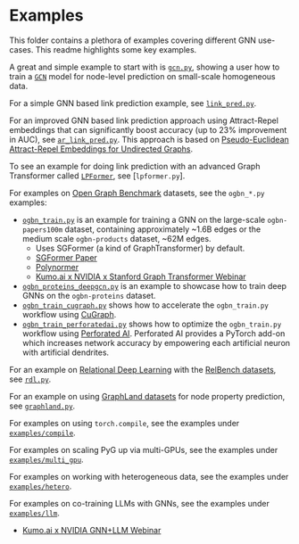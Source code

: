 # Examples

This folder contains a plethora of examples covering different GNN use-cases.
This readme highlights some key examples.

A great and simple example to start with is [`gcn.py`](./gcn.py), showing a user how to train a [`GCN`](https://pytorch-geometric.readthedocs.io/en/latest/generated/torch_geometric.nn.models.GCN.html) model for node-level prediction on small-scale homogeneous data.

For a simple GNN based link prediction example, see [`link_pred.py`](./link_pred.py).

For an improved GNN based link prediction approach using Attract-Repel embeddings that can significantly boost accuracy (up to 23% improvement in AUC), see [`ar_link_pred.py`](./ar_link_pred.py). This approach is based on [Pseudo-Euclidean Attract-Repel Embeddings for Undirected Graphs](https://arxiv.org/abs/2106.09671).

To see an example for doing link prediction with an advanced Graph Transformer called [`LPFormer`](https://arxiv.org/abs/2310.11009), see \[`lpformer.py`\].

For examples on [Open Graph Benchmark](https://ogb.stanford.edu/) datasets, see the `ogbn_*.py` examples:

- [`ogbn_train.py`](./ogbn_train.py) is an example for training a GNN on the large-scale `ogbn-papers100m` dataset, containing approximately ~1.6B edges or the medium scale `ogbn-products` dataset, ~62M edges.
  - Uses SGFormer (a kind of GraphTransformer) by default.
  - [SGFormer Paper](https://arxiv.org/pdf/2306.10759)
  - [Polynormer](https://arxiv.org/pdf/2403.01232)
  - [Kumo.ai x NVIDIA x Stanford Graph Transformer Webinar](https://www.youtube.com/watch?v=wAYryx3GjLw)
- [`ogbn_proteins_deepgcn.py`](./ogbn_proteins_deepgcn.py) is an example to showcase how to train deep GNNs on the `ogbn-proteins` dataset.
- [`ogbn_train_cugraph.py`](./ogbn_train_cugraph.py) shows how to accelerate the `ogbn_train.py` workflow using [CuGraph](https://github.com/rapidsai/cugraph).
- [`ogbn_train_perforatedai.py`](https://github.com/PerforatedAI/PerforatedAI-Examples/tree/master/otherExamples/torch_geometric/OGBNProducts) shows how to optimize the `ogbn_train.py` workflow using [Perforated AI](https://github.com/PerforatedAI/PerforatedAI-API). Perforated AI provides a PyTorch add-on which increases network accuracy by empowering each artificial neuron with artificial dendrites.

For an example on [Relational Deep Learning](https://arxiv.org/abs/2312.04615) with the [RelBench datasets](https://relbench.stanford.edu/), see [`rdl.py`](./rdl.py).

For an example on using [GraphLand datasets](https://arxiv.org/abs/2409.14500) for node property prediction, see [`graphland.py`](./graphland.py).

For examples on using `torch.compile`, see the examples under [`examples/compile`](./compile).

For examples on scaling PyG up via multi-GPUs, see the examples under [`examples/multi_gpu`](./multi_gpu).

For examples on working with heterogeneous data, see the examples under [`examples/hetero`](./hetero).

For examples on co-training LLMs with GNNs, see the examples under [`examples/llm`](./llm).

- [Kumo.ai x NVIDIA GNN+LLM Webinar](https://www.youtube.com/watch?v=uRIA8e7Y_vs)
